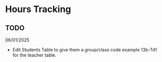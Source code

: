 # Hours Tracking

## TODO
06/01/2025
- Edit Students Table to give them a group/class code example 13b-Td1 for the teacher table.
